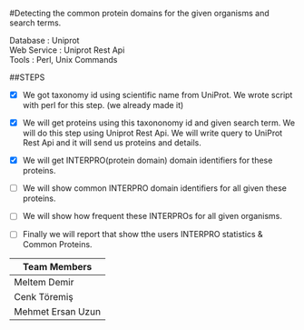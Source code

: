 #Detecting the common protein domains for the given organisms and search terms.

Database : Uniprot<br>
Web Service : Uniprot Rest Api<br>
Tools : Perl, Unix Commands<br>

##STEPS
- [x] We got taxonomy id using scientific name from UniProt. We wrote script with perl for this step. (we already made it)
- [x] We will get proteins using this taxononomy id and given search term. We will do this step using Uniprot Rest Api. We will write query to UniProt Rest Api and it will send us proteins and details.
- [x] We will get INTERPRO(protein domain) domain identifiers for these proteins.
- [ ] We will show common INTERPRO domain identifiers for all given these proteins.
- [ ] We will show how frequent these INTERPROs for all given organisms.
- [ ] Finally we will report that  show tthe users INTERPRO statistics  & Common Proteins.



Team Members | 
------------ | 
Meltem Demir | 
Cenk Töremiş | 
Mehmet Ersan Uzun |
